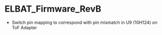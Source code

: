 # ELBAT_Firmware_RevB
 * Switch pin mapping to correspond with pin mismatch in U9 (10H124) on ToF Adapter
